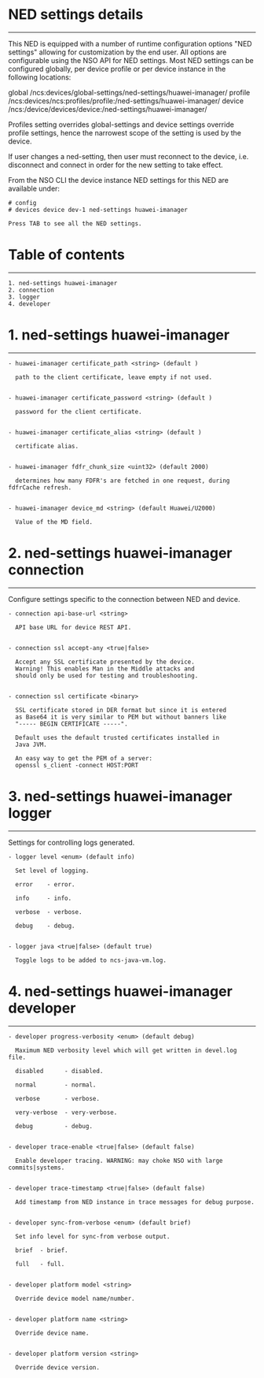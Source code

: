 # NED settings details
----------------------

  This NED is equipped with a number of runtime configuration options "NED settings" allowing for
  customization by the end user. All options are configurable using the NSO API for NED settings.
  Most NED settings can be configured globally, per device profile or per device instance in the
  following locations:

  global
    /ncs:devices/global-settings/ned-settings/huawei-imanager/
  profile
    /ncs:devices/ncs:profiles/profile:<name>/ned-settings/huawei-imanager/
  device
    /ncs:/device/devices/device:<name>/ned-settings/huawei-imanager/

  Profiles setting overrides global-settings and device settings override profile settings,
  hence the narrowest scope of the setting is used by the device.

  If user changes a ned-setting, then user must reconnect to the device, i.e.
  disconnect and connect in order for the new setting to take effect.

  From the NSO CLI the device instance NED settings for this NED are available under:

   ```
   # config
   # devices device dev-1 ned-settings huawei-imanager

   Press TAB to see all the NED settings.

   ```


# Table of contents
-------------------

  ```
  1. ned-settings huawei-imanager
  2. connection
  3. logger
  4. developer
  ```


# 1. ned-settings huawei-imanager
---------------------------------


    - huawei-imanager certificate_path <string> (default )

      path to the client certificate, leave empty if not used.


    - huawei-imanager certificate_password <string> (default )

      password for the client certificate.


    - huawei-imanager certificate_alias <string> (default )

      certificate alias.


    - huawei-imanager fdfr_chunk_size <uint32> (default 2000)

      determines how many FDFR's are fetched in one request, during fdfrCache refresh.


    - huawei-imanager device_md <string> (default Huawei/U2000)

      Value of the MD field.


# 2. ned-settings huawei-imanager connection
--------------------------------------------

  Configure settings specific to the connection between NED and device.


    - connection api-base-url <string>

      API base URL for device REST API.


    - connection ssl accept-any <true|false>

      Accept any SSL certificate presented by the device.
      Warning! This enables Man in the Middle attacks and
      should only be used for testing and troubleshooting.


    - connection ssl certificate <binary>

      SSL certificate stored in DER format but since it is entered
      as Base64 it is very similar to PEM but without banners like
      "----- BEGIN CERTIFICATE -----".

      Default uses the default trusted certificates installed in
      Java JVM.

      An easy way to get the PEM of a server:
      openssl s_client -connect HOST:PORT


# 3. ned-settings huawei-imanager logger
----------------------------------------

  Settings for controlling logs generated.


    - logger level <enum> (default info)

      Set level of logging.

      error    - error.

      info     - info.

      verbose  - verbose.

      debug    - debug.


    - logger java <true|false> (default true)

      Toggle logs to be added to ncs-java-vm.log.


# 4. ned-settings huawei-imanager developer
-------------------------------------------


    - developer progress-verbosity <enum> (default debug)

      Maximum NED verbosity level which will get written in devel.log file.

      disabled      - disabled.

      normal        - normal.

      verbose       - verbose.

      very-verbose  - very-verbose.

      debug         - debug.


    - developer trace-enable <true|false> (default false)

      Enable developer tracing. WARNING: may choke NSO with large commits|systems.


    - developer trace-timestamp <true|false> (default false)

      Add timestamp from NED instance in trace messages for debug purpose.


    - developer sync-from-verbose <enum> (default brief)

      Set info level for sync-from verbose output.

      brief  - brief.

      full   - full.


    - developer platform model <string>

      Override device model name/number.


    - developer platform name <string>

      Override device name.


    - developer platform version <string>

      Override device version.



